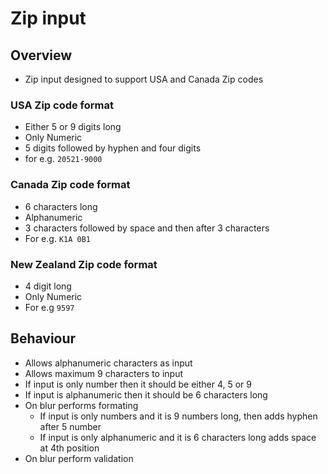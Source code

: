 # Zip input

## Overview

- Zip input designed to support USA and Canada Zip codes

### USA Zip code format

- Either 5 or 9 digits long
- Only Numeric 
- 5 digits followed by hyphen and four digits
- for e.g. `20521-9000`

### Canada Zip code format

- 6 characters long
- Alphanumeric
- 3 characters followed by space and then after 3 characters
- For e.g. `K1A 0B1`

### New Zealand Zip code format

- 4 digit long
- Only Numeric
- For e.g `9597`



## Behaviour

- Allows alphanumeric characters as input
- Allows maximum 9 characters to input
- If input is only number then it should be either 4, 5 or 9
- If input is alphanumeric then it should be 6 characters long
- On blur performs formating 
  - If input is only numbers and it is 9 numbers long, then adds hyphen after 5 number
  - If input is only alphanumeric and it is 6 characters long adds space at 4th position
- On blur perform validation


